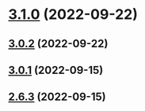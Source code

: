 

# [3.1.0](https://github.com/MohammadBnei/joke-app/compare/3.0.2...3.1.0) (2022-09-22)

## [3.0.2](https://github.com/MohammadBnei/joke-app/compare/3.0.1...3.0.2) (2022-09-22)

## [3.0.1](https://github.com/MohammadBnei/joke-app/compare/2.6.3...3.0.1) (2022-09-15)

## [2.6.3](https://github.com/MohammadBnei/joke-app/compare/2.6.2...2.6.3) (2022-09-15)
